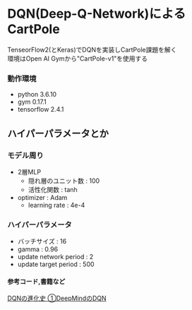 # DQN(Deep-Q-Network)によるCartPole

TenseorFlow2(とKeras)でDQNを実装しCartPole課題を解く    
環境はOpen AI Gymから"CartPole-v1"を使用する

### 動作環境
- python 3.6.10
- gym 0.17.1
- tensorflow 2.4.1

## ハイパーパラメータとか
### モデル周り
- 2層MLP
    - 隠れ層のユニット数 : 100
    - 活性化関数 : tanh
- optimizer : Adam
    - learning rate : 4e-4

### ハイパーパラメータ
- バッチサイズ : 16
- gamma : 0.96
- update network period : 2
- update target period : 500

#### 参考コード,書籍など
[DQNの進化史 ①DeepMindのDQN](https://horomary.hatenablog.com/entry/2021/01/26/233351)
